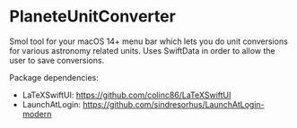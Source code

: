 # PlaneteUnitConverter
Smol tool for your macOS 14+ menu bar which lets you do unit conversions for various astronomy related units.
Uses SwiftData in order to allow the user to save conversions.

Package dependencies:
- LaTeXSwiftUI: https://github.com/colinc86/LaTeXSwiftUI
- LaunchAtLogin: https://github.com/sindresorhus/LaunchAtLogin-modern
